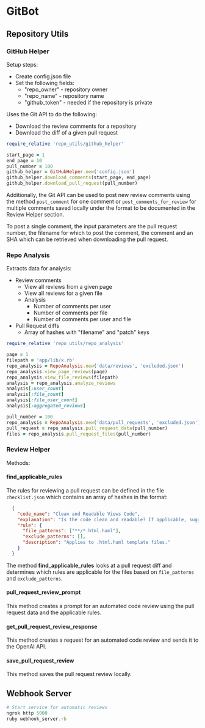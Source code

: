 # GitBot

## Repository Utils

### GitHub Helper

Setup steps:

- Create config.json file
- Set the following fields:
  - "repo_owner" - repository owner
  - "repo_name" - repository name
  - "github_token" - needed if the repository is private

Uses the Git API to do the following:

- Download the review comments for a repository
- Download the diff of a given pull request

```ruby
require_relative 'repo_utils/github_helper'

start_page = 1
end_page = 10
pull_number = 100
github_helper = GitHubHelper.new('config.json')
github_helper.download_comments(start_page, end_page)
github_helper.download_pull_request(pull_number)
```

Additionally, the Git API can be used to post new review comments using the method `post_comment` for one comment or `post_comments_for_review` for multiple comments saved locally under the format to be documented in the Review Helper section.

To post a single comment, the input parameters are the pull request number, the filename for which to post the comment, the comment and an SHA which can be retrieved when downloading the pull request.

### Repo Analysis

Extracts data for analysis:

- Review comments
  - View all reviews from a given page
  - View all reviews for a given file
  - Analysis
    - Number of comments per user
    - Number of comments per file
    - Number of comments per user and file
- Pull Request diffs
  - Array of hashes with "filename" and "patch" keys

```ruby
require_relative 'repo_utils/repo_analysis'

page = 1
filepath = 'app/lib/x.rb'
repo_analysis = RepoAnalysis.new('data/reviews', 'excluded.json')
repo_analysis.view_page_reviews(page)
repo_analysis.view_file_reviews(filepath)
analysis = repo_analysis.analyze_reviews
analysis[:user_count]
analysis[:file_count]
analysis[:file_user_count]
analysis[:aggregated_reviews]

pull_number = 100
repo_analysis = RepoAnalysis.new('data/pull_requests', 'excluded.json')
pull_request = repo_analysis.pull_request_data(pull_number)
files = repo_analysis.pull_request_files(pull_number)
```

### Review Helper

Methods:

#### find_applicable_rules

The rules for reviewing a pull request can be defined in the file `checklist.json` which contains an array of hashes in the format:

```json
  {
    "code_name": "Clean and Readable Views Code",
    "explanation": "Is the code clean and readable? If applicable, suggest avoiding deep nesting and grouping related elements. Break down complex views into smaller reusable partials.",
    "rule": {
      "file_patterns": ["**/*.html.haml"],
      "exclude_patterns": [],
      "description": "Applies to .html.haml template files."
    }
  }
```

The method **find_applicable_rules** looks at a pull request diff and determines which rules are applicable for the files based on `file_patterns` and `exclude_patterns`.

#### pull_request_review_prompt

This method creates a prompt for an automated code review using the pull request data and the applicable rules.

#### get_pull_request_review_response

This method creates a request for an automated code review and sends it to the OpenAI API.

#### save_pull_request_review

This method saves the pull request review locally.

## Webhook Server

```ruby
# Start service for automatic reviews
ngrok http 5000
ruby webhook_server.rb
```